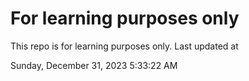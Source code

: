 # For learning purposes only
This repo is for learning purposes only.
Last updated at

Sunday, December 31, 2023 5:33:22 AM

